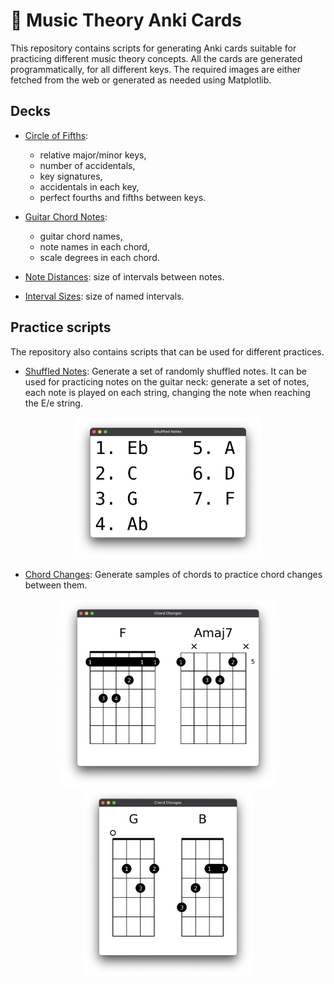 # 🎵 Music Theory Anki Cards

This repository contains scripts for generating Anki cards suitable for
practicing different music theory concepts. All the cards are generated
programmatically, for all different keys. The required images are either
fetched from the web or generated as needed using Matplotlib.

## Decks

- [Circle of Fifths](decks/circle_of_fifths.py):
  - relative major/minor keys,
  - number of accidentals,
  - key signatures,
  - accidentals in each key,
  - perfect fourths and fifths between keys.

- [Guitar Chord Notes](decks/guitar_chord_notes.py):
  - guitar chord names,
  - note names in each chord,
  - scale degrees in each chord.

- [Note Distances](decks/note_distances.py): size of intervals between notes.

- [Interval Sizes](decks/interval_sizes.py): size of named intervals.

## Practice scripts

The repository also contains scripts that can be used for different practices.

- [Shuffled Notes](practices/shuffled_notes.py): Generate a set of randomly
shuffled notes. It can be used for practicing notes on the guitar neck:
generate a set of notes, each note is played on each string, changing the
note when reaching the E/e string.

<p align="center">
  <img src="screenshots/shuffled_notes.png" alt="Shuffled Notes" width="300px">
</p>

- [Chord Changes](practices/chord_changes.py): Generate samples of chords to
practice chord changes between them.

<p align="center">
  <img src="screenshots/chord_changes_guitar.png" alt="Chord Changes" height="300px">
  <img src="screenshots/chord_changes_ukulele.png" alt="Chord Changes" height="300px">
</p>
